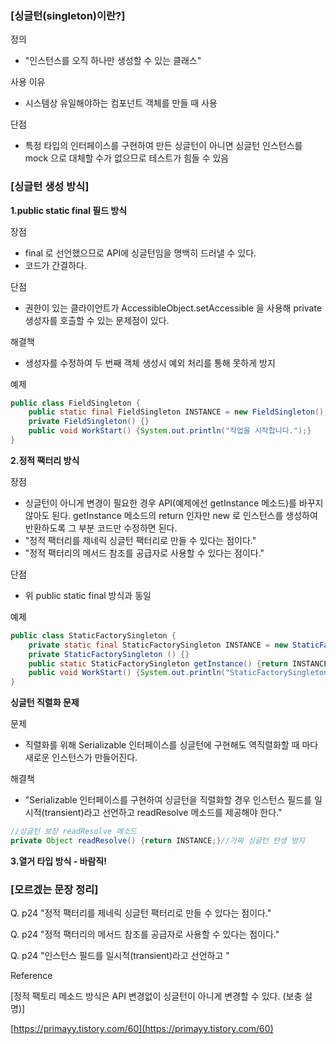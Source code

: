 ### [싱글턴(singleton)이란?]

정의

- "인스턴스를 오직 하나만 생성할 수 있는 클래스"

사용 이유

- 시스템상 유일해야하는 컴포넌트 객체를 만들 때 사용

단점

- 특정 타입의 인터페이스를 구현하여 만든 싱글턴이 아니면 싱글턴 인스턴스를 mock 으로 대체할 수가 없으므로 테스트가 힘들 수 있음

### [싱글턴 생성 방식]

**1.public static final 필드 방식**

장점

- final 로 선언했으므로 API에 싱글턴임을 명백히 드러낼 수 있다.
- 코드가 간결하다.

단점

- 권한이 있는 클라이언트가 AccessibleObject.setAccessible 을 사용해 private 생성자를 호츨할 수 있는 문제점이 있다.

해결책

- 생성자를 수정하여 두 번째 객체 생성시 예외 처리를 통해 못하게 방지

예제

```java
public class FieldSingleton {
	public static final FieldSingleton INSTANCE = new FieldSingleton();
	private FieldSingleton() {}
	public void WorkStart() {System.out.println("작업을 시작합니다.");}
}
```

**2.정적 팩터리 방식**

장점

- 싱글턴이 아니게 변경이 필요한 경우 API(예제에선 getInstance 메소드)를 바꾸지 않아도 된다. getInstance 메소드의 return 인자만 new 로 인스턴스를 생성하여 반환하도록 그 부분 코드만 수정하면 된다.
- "정적 팩터리를 제네릭 싱글턴 팩터리로 만들 수 있다는 점이다."
- "정적 팩터리의 메서드 참조를 공급자로 사용할 수 있다는 점이다."

단점

- 위 public static final 방식과 동일

예제

```java
public class StaticFactorySingleton {
	private static final StaticFactorySingleton INSTANCE = new StaticFactorySingleton();
	private StaticFactorySingleton () {}
	public static StaticFactorySingleton getInstance() {return INSTANCE;}
	public void WorkStart() {System.out.println("StaticFactorySingleton 작업을 시작합니다.");}
}
```

**싱글턴 직렬화 문제**

문제

- 직렬화를 위해 Serializable 인터페이스를 싱글턴에 구현해도 역직렬화할 때 마다 새로운 인스턴스가 만들어진다.

해결책

- "Serializable 인터페이스를 구현하여 싱글턴을 직렬화할 경우 인스턴스 필드를 일시적(transient)라고 선언하고 readResolve 메소드를 제공해야 한다."

```java
//싱글턴 보장 readResolve 메소드
private Object readResolve() {return INSTANCE;}//가짜 싱글턴 탄생 방지
```

**3.열거 타입 방식 - 바람직!**

### [모르겠는 문장 정리]

Q. p24 "정적 팩터리를 제네릭 싱글턴 팩터리로 만들 수 있다는 점이다."

Q. p24 "정적 팩터리의 메서드 참조를 공급자로 사용할 수 있다는 점이다."

Q. p24 "인스턴스 필드를 일시적(transient)라고 선언하고 "

Reference

[정적 팩토리 메소드 방식은 API 변경없이 싱글턴이 아니게 변경할 수 있다. (보충 설명)]

[https://primayy.tistory.com/60](https://primayy.tistory.com/60)
